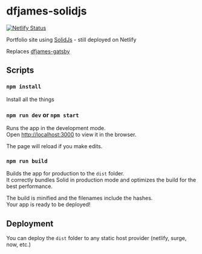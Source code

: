 # dfjames-solidjs

[![Netlify Status](https://api.netlify.com/api/v1/badges/9de59216-4daa-4e0f-af8a-7992ff3b9a18/deploy-status)](https://app.netlify.com/sites/elastic-dubinsky-f7ce0f/deploys)

Portfolio site using [SolidJs]() - still deployed on Netlify

Replaces [dfjames-gatsby](https://github.com/daviddeejjames/dfjames-gatsby)

## Scripts

### `npm install` 

Install all the things

### `npm run dev` or `npm start`

Runs the app in the development mode.<br>
Open [http://localhost:3000](http://localhost:3000) to view it in the browser.

The page will reload if you make edits.<br>

### `npm run build`

Builds the app for production to the `dist` folder.<br>
It correctly bundles Solid in production mode and optimizes the build for the best performance.

The build is minified and the filenames include the hashes.<br>
Your app is ready to be deployed!

## Deployment

You can deploy the `dist` folder to any static host provider (netlify, surge, now, etc.)
